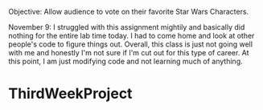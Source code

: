 Objective:
Allow audience to vote on their favorite Star Wars Characters.

November 9: I struggled with this assignment mightily and basically did nothing for the entire lab time today. I had to come home and look at other people's code to figure things out.  Overall, this class is just not going well with me and honestly I'm not sure if I'm cut out for this type of career.  At this point, I am just modifying code and not learning much of anything.
# ThirdWeekProject
